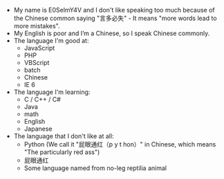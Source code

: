 - My name is E0SelmY4V and I don't like speaking too much because of the Chinese common saying "言多必失" - It means "more words lead to more mistakes".
- My English is poor and I’m a Chinese, so I speak Chinese commonly.
- The language I'm good at:
  - JavaScript
  - PHP
  - VBScript
  - batch
  - Chinese
  - IE 6
- The language I'm learning:
  - C / C++ / C#
  - Java
  - math
  - English
  - Japanese
- The language that I don't like at all:
  - Python (We call it "屁眼通红（p y t hon）" in Chinese, which means "The particularly red ass")
  - 屁眼通红
  - Some language named from no-leg reptilia animal

<!---
E0SelmY4V/E0SelmY4V is a ✨ special ✨ repository because its `README.md` (this file) appears on your GitHub profile.
You can click the Preview link to take a look at your changes.
--->

